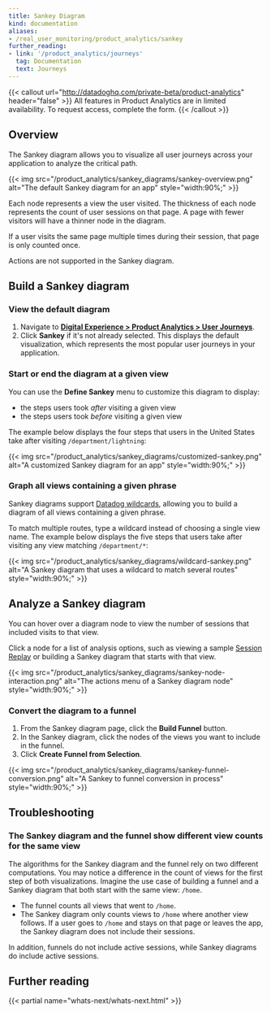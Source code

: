 ```yaml
---
title: Sankey Diagram
kind: documentation
aliases:
- /real_user_monitoring/product_analytics/sankey
further_reading:
- link: '/product_analytics/journeys'
  tag: Documentation
  text: Journeys
---
```


{{< callout url="http://datadoghq.com/private-beta/product-analytics" header="false" >}}
All features in Product Analytics are in limited availability. To request access, complete the form.
{{< /callout >}}

## Overview

The Sankey diagram allows you to visualize all user journeys across your application to analyze the critical path.

{{< img src="/product_analytics/sankey_diagrams/sankey-overview.png" alt="The default Sankey diagram for an app" style="width:90%;" >}}

Each node represents a view the user visited. The thickness of each node represents the count of user sessions on that page. A page with fewer visitors will have a thinner node in the diagram.

If a user visits the same page multiple times during their session, that page is only counted once.

Actions are not supported in the Sankey diagram.

## Build a Sankey diagram

### View the default diagram

1. Navigate to [**Digital Experience > Product Analytics > User Journeys**][1].
2. Click **Sankey** if it's not already selected. This displays the default visualization, which represents the most popular user journeys in your application.

### Start or end the diagram at a given view

You can use the **Define Sankey** menu to customize this diagram to display:
- the steps users took *after* visiting a given view
- the steps users took *before* visiting a given view

The example below displays the four steps that users in the United States take after visiting `/department/lightning`:

{{< img src="/product_analytics/sankey_diagrams/customized-sankey.png" alt="A customized Sankey diagram for an app" style="width:90%;" >}}

### Graph all views containing a given phrase

Sankey diagrams support [Datadog wildcards][2], allowing you to build a diagram of all views containing a given phrase.

To match multiple routes, type a wildcard instead of choosing a single view name. The example below displays the five steps that users take after visiting any view matching `/department/*`:

{{< img src="/product_analytics/sankey_diagrams/wildcard-sankey.png" alt="A Sankey diagram that uses a wildcard to match several routes" style="width:90%;" >}}

## Analyze a Sankey diagram

You can hover over a diagram node to view the number of sessions that included visits to that view.

Click a node for a list of analysis options, such as viewing a sample [Session Replay][3] or building a Sankey diagram that starts with that view.

{{< img src="/product_analytics/sankey_diagrams/sankey-node-interaction.png" alt="The actions menu of a Sankey diagram node" style="width:90%;" >}}

### Convert the diagram to a funnel

1. From the Sankey diagram page, click the **Build Funnel** button.
2. In the Sankey diagram, click the nodes of the views you want to include in the funnel.
3. Click **Create Funnel from Selection**.

{{< img src="/product_analytics/sankey_diagrams/sankey-funnel-conversion.png" alt="A Sankey to funnel conversion in process" style="width:90%;" >}}

## Troubleshooting

### The Sankey diagram and the funnel show different view counts for the same view

The algorithms for the Sankey diagram and the funnel rely on two different computations. You may notice a difference in the count of views for the first step of both visualizations. Imagine the use case of building a funnel and a Sankey diagram that both start with the same view: `/home`.

- The funnel counts all views that went to `/home`.
- The Sankey diagram only counts views to `/home` where another view follows. If a user goes to `/home` and stays on that page or leaves the app, the Sankey diagram does not include their sessions.

In addition, funnels do not include active sessions, while Sankey diagrams do include active sessions.

## Further reading
{{< partial name="whats-next/whats-next.html" >}}

[1]: https://app.datadoghq.com/product-analytics/user-journey
[2]: /real_user_monitoring/explorer/search_syntax/#wildcards
[3]: /real_user_monitoring/session_replay/
